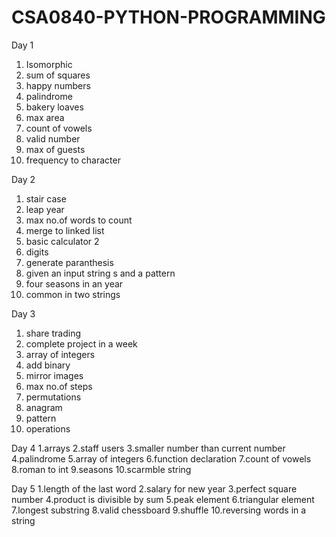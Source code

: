 # CSA0840-PYTHON-PROGRAMMING
Day 1
1. Isomorphic
2. sum of squares
3. happy numbers
4. palindrome
5. bakery loaves
6. max area
7. count of vowels
8. valid number
9. max of guests
10. frequency to character

Day 2
1. stair case
2. leap year
3. max no.of words to count
4. merge to linked list
5. basic calculator 2
6. digits
7. generate paranthesis
8. given an input string s and a pattern 
9. four seasons in an year
10. common in two strings

Day 3
1. share trading 
2. complete project in a week 
3. array of integers 
4. add binary
5. mirror images 
6. max no.of steps 
7. permutations
8. anagram 
9. pattern
10. operations

Day 4
1.arrays
2.staff users
3.smaller number than current number
4.palindrome 
5.array of integers 
6.function declaration 
7.count of vowels 
8.roman to int
9.seasons 
10.scarmble string

Day 5
1.length of the last word 
2.salary for new year
3.perfect square number
4.product is divisible by sum 
5.peak element 
6.triangular element 
7.longest substring 
8.valid chessboard
9.shuffle 
10.reversing words in a string
